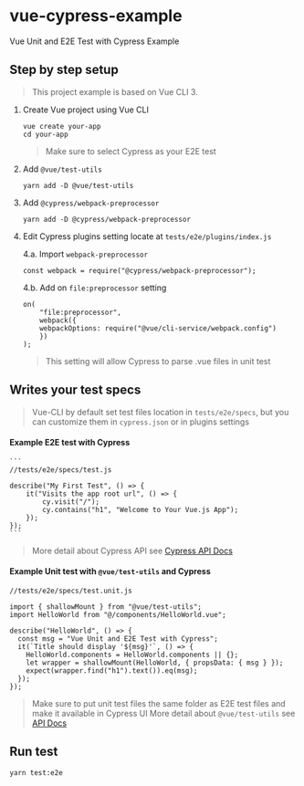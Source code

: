 # vue-cypress-example

Vue Unit and E2E Test with Cypress Example

## Step by step setup

> This project example is based on Vue CLI 3.

1. Create Vue project using Vue CLI
   ```
   vue create your-app
   cd your-app
   ```
   > Make sure to select Cypress as your E2E test
2. Add `@vue/test-utils`
   ```
   yarn add -D @vue/test-utils
   ```
3. Add `@cypress/webpack-preprocessor`
   ```
   yarn add -D @cypress/webpack-preprocessor
   ```
4. Edit Cypress plugins setting locate at `tests/e2e/plugins/index.js`

   4.a. Import `webpack-preprocessor`
   ```
   const webpack = require("@cypress/webpack-preprocessor");
   ```
   4.b. Add on `file:preprocessor` setting
   ```
   on(
       "file:preprocessor",
       webpack({
       webpackOptions: require("@vue/cli-service/webpack.config")
       })
   );
   ```
   > This setting will allow Cypress to parse .vue files in unit test

## Writes your test specs

> Vue-CLI by default set test files location in `tests/e2e/specs`, but you can customize them in `cypress.json` or in plugins settings

#### Example E2E test with Cypress

    ```
    //tests/e2e/specs/test.js

    describe("My First Test", () => {
        it("Visits the app root url", () => {
            cy.visit("/");
            cy.contains("h1", "Welcome to Your Vue.js App");
        });
    });
    ```

> More detail about Cypress API see [Cypress API Docs](https://docs.cypress.io/api/introduction/api.html)

#### Example Unit test with `@vue/test-utils` and Cypress

```
//tests/e2e/specs/test.unit.js

import { shallowMount } from "@vue/test-utils";
import HelloWorld from "@/components/HelloWorld.vue";

describe("HelloWorld", () => {
  const msg = "Vue Unit and E2E Test with Cypress";
  it(`Title should display '${msg}'`, () => {
    HelloWorld.components = HelloWorld.components || {};
    let wrapper = shallowMount(HelloWorld, { propsData: { msg } });
    expect(wrapper.find("h1").text()).eq(msg);
  });
});
```

> Make sure to put unit test files the same folder as E2E test files and make it available in Cypress UI
> More detail about `@vue/test-utils` see [API Docs](https://vue-test-utils.vuejs.org/api/)

## Run test

```
yarn test:e2e
```
